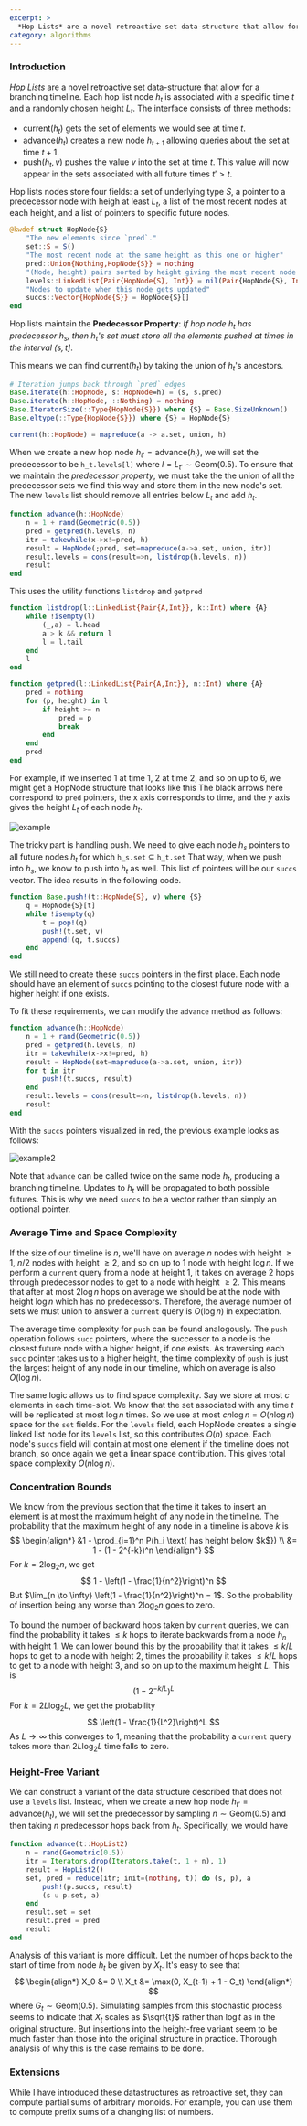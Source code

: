 ```yaml
---
excerpt: >
  *Hop Lists* are a novel retroactive set data-structure that allow for a branching timeline. 
category: algorithms
---
```


### Introduction

*Hop Lists* are a novel retroactive set data-structure that allow for a branching timeline. Each hop list node $h_t$ is associated with a specific time $t$ and a randomly chosen height $L_t$. The interface consists of three methods:

- $\text{current}(h_t)$ gets the set of elements we would see at time $t$. 
- $\text{advance}(h_t)$ creates a new node $h_{t+1}$ allowing queries about the set at time $t+1$. 
- $\text{push}(h_t, v)$ pushes the value $v$ into the set at time $t$. This value will now appear in the sets associated with all future times $t' >t$. 

Hop lists nodes store four fields: a set of underlying type $S$, a pointer to a predecessor node with heigh at least $L_t$, a list of the most recent nodes at each height, and a list of pointers to specific future nodes.

```julia
@kwdef struct HopNode{S}
    "The new elements since `pred`."
    set::S = S()
    "The most recent node at the same height as this one or higher"
    pred::Union{Nothing,HopNode{S}} = nothing
    "(Node, height) pairs sorted by height giving the most recent node at that height"
    levels::LinkedList{Pair{HopNode{S}, Int}} = nil(Pair{HopNode{S}, Int})
    "Nodes to update when this node gets updated"
    succs::Vector{HopNode{S}} = HopNode{S}[]
end
```

Hop lists maintain the **Predecessor Property**:
*If hop node $h_t$ has predecessor $h_s$, then $h_t$'s set must store all the elements pushed at times in the interval $(s, t]$*.

This means we can find $\text{current}(h_t)$ by taking the union of $h_t$'s ancestors. 

```julia
# Iteration jumps back through `pred` edges
Base.iterate(h::HopNode, s::HopNode=h) = (s, s.pred)
Base.iterate(h::HopNode, ::Nothing) = nothing
Base.IteratorSize(::Type{HopNode{S}}) where {S} = Base.SizeUnknown()
Base.eltype(::Type{HopNode{S}}) where {S} = HopNode{S}

current(h::HopNode) = mapreduce(a -> a.set, union, h)
```

When we create a new hop node $h_{t'} = \text{advance}(h_t)$, we will set the predecessor to be `h_t.levels[l]` where $l = L_{t'} \sim \text{Geom}(0.5)$. To ensure that we maintain the *predecessor property*, we must take the the union of all the predecessor sets we find this way and store them in the new node's set. The new `levels` list should remove all entries below $L_t$ and add $h_t$. 

```julia
function advance(h::HopNode)
    n = 1 + rand(Geometric(0.5))
    pred = getpred(h.levels, n)
    itr = takewhile(x->x!=pred, h)
    result = HopNode(;pred, set=mapreduce(a->a.set, union, itr))
    result.levels = cons(result=>n, listdrop(h.levels, n))
    result
end
```

This uses the utility functions `listdrop` and `getpred`

```julia
function listdrop(l::LinkedList{Pair{A,Int}}, k::Int) where {A}
    while !isempty(l)
        (_,a) = l.head
        a > k && return l
        l = l.tail
    end
    l
end

function getpred(l::LinkedList{Pair{A,Int}}, n::Int) where {A}
    pred = nothing
    for (p, height) in l
        if height >= n
            pred = p
            break
        end
    end
    pred
end
```

For example, if we inserted 1 at time 1, 2 at time 2, and so on up to 6, we might get a HopNode structure that looks like this The black arrows here correspond to `pred` pointers, the x axis corresponds to time, and the $y$ axis gives the height $L_t$ of each node $h_t$. 

![example](/assets/images/hoplist_example.png)

The tricky part is handling $\text{push}$. We need to give each node $h_s$ pointers to all future nodes $h_t$ for which `h_s.set` $\subseteq$ `h_t.set` That way, when we push into $h_s$, we know to push into $h_t$ as well. This list of pointers will be our `succs` vector. The idea results in the following code.

```julia
function Base.push!(t::HopNode{S}, v) where {S}
    q = HopNode{S}[t]
    while !isempty(q)
        t = pop!(q)
        push!(t.set, v)
        append!(q, t.succs)
    end
end
```
We still need to create these `succs` pointers in the first place. Each node should have an element of `succs` pointing to the closest future node with a higher height if one exists. 

To fit these requirements, we can modify the `advance` method as follows:

```julia
function advance(h::HopNode)
    n = 1 + rand(Geometric(0.5))
    pred = getpred(h.levels, n)
    itr = takewhile(x->x!=pred, h)
    result = HopNode(set=mapreduce(a->a.set, union, itr))
    for t in itr
        push!(t.succs, result)
    end
    result.levels = cons(result=>n, listdrop(h.levels, n))
    result
end
```

With the `succs` pointers visualized in red, the previous example looks as follows:

![example2](/assets/images/hoplist_example_2.png)

Note that `advance` can be called twice on the same node $h_t$, producing a branching timeline. Updates to $h_t$ will be propagated to both possible futures. This is why we need `succs` to be a vector rather than simply an optional pointer. 

### Average Time and Space Complexity

If the size of our timeline is $n$, we'll have on average $n$ nodes with height $\geq 1$, $n/2$ nodes with height $\geq 2$, and so on up to $1$ node with height $\log n$. If we perform a `current` query from a node at height $1$, it takes on average $2$ hops through predecessor nodes to get to a node with height $\geq 2$. This means that after at most $2 \log n$ hops on average we should be at the node with height $\log n$ which has no predecessors. Therefore, the average number of sets we must union to answer a `current` query is $O(\log n)$ in expectation.

The average time complexity for `push` can be found analogously. The `push` operation follows `succ` pointers, where the  successor to a node is the closest future node with a higher height, if one exists. As traversing each `succ` pointer takes us to a higher height, the time complexity of `push` is just the largest height of any node in our timeline, which on average is also $O(\log n)$.

The same logic allows us to find space complexity. Say we store at most $c$ elements in each time-slot. We know that the set associated with any time $t$ will be replicated at most $\log n$ times. So we use at most $cn \log n = O(n \log n)$ space for the `set` fields. For the `levels` field, each HopNode creates a single linked list node for its `levels` list, so this contributes $O(n)$ space. Each node's `succs` field will contain at most one element if the timeline does not branch, so once again we get a linear space contribution. This gives total space complexity $O(n \log n)$. 

### Concentration Bounds

We know from the previous section that the time it takes to insert an element is at most the maximum height of any node in the timeline. The probability that the maximum height of any node in a timeline is above $k$ is 
$$
\begin{align*}
&1 - \prod_{i=1}^n P(h_i \text{ has height below $k$}) \\
&= 1 - (1 - 2^{-k})^n
\end{align*}
$$
For $k=2\log_2 n$, we get
$$
1 - \left(1 - \frac{1}{n^2}\right)^n
$$
But $\lim_{n \to \infty} \left(1 - \frac{1}{n^2}\right)^n = 1$. So the probability of insertion being any worse than $2\log_2 n$ goes to zero.



To bound the number of backward hops taken by `current` queries, we can find the probability it takes $\leq k$ hops to iterate backwards from a node $h_n$ with height $1$. We can lower bound this by the probability that it takes $\leq k/L$ hops to get to a node with height 2, times the probability it takes $\leq k/L$ hops to get to a node with height 3, and so on up to the maximum height $L$. This is 
$$
(1 - 2^{-k/L})^L
$$
For $k = 2L\log_2 L$, we get the probability
$$
\left(1 - \frac{1}{L^2}\right)^L
$$
As $L \to \infty$ this converges to $1$, meaning that the probability a `current` query takes more than $2 L \log_2L$ time falls to zero. 



### Height-Free Variant

We can construct a variant of the data structure described that does not use a `levels` list. Instead, when we create a new hop node $h_{t'} = \text{advance}(h_t)$, we will set the predecessor by sampling $n \sim \text{Geom}(0.5)$ and then taking $n$ predecessor hops back from $h_t$. Specifically, we would have 

```julia
function advance(t::HopList2)
    n = rand(Geometric(0.5))
    itr = Iterators.drop(Iterators.take(t, 1 + n), 1)
    result = HopList2()
    set, pred = reduce(itr; init=(nothing, t)) do (s, p), a
        push!(p.succs, result)
        (s ∪ p.set, a)
    end
    result.set = set
    result.pred = pred
    result
end
```

Analysis of this variant is more difficult. Let the number of hops back to the start of time from node $h_t$ be given by $X_t$. It's easy to see that
$$
\begin{align*}
X_0 &= 0 \\
X_t &= \max(0, X_{t-1} + 1 - G_t)
\end{align*}
$$
where $G_t \sim \text{Geom}(0.5)$. Simulating samples from this stochastic process seems to indicate that $X_t$ scales as $\sqrt{t}$ rather than $\log t$ as in the original structure. But insertions into the height-free variant seem to be much faster than those into the original structure in practice. Thorough analysis of why this is the case remains to be done.  



### Extensions

While I have introduced these datastructures as retroactive set, they can compute partial sums of arbitrary monoids. For example, you can use them to compute prefix sums of a changing list of numbers.
